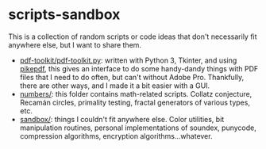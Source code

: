 # scripts-sandbox

This is a collection of random scripts or code ideas that don't necessarily fit anywhere else, but I want to share them.

- [pdf-toolkit/pdf-toolkit.py](pdf-toolkit/pdf-toolkit.py): written with Python 3, Tkinter, and using [pikepdf](//github.com/pikepdf/pikepdf), this gives an interface to do some handy-dandy things with PDF files that I need to do often, but can't without Adobe Pro. Thankfully, there are other ways, and I made it a bit easier with a GUI.
- [numbers/](numbers/): this folder contains math-related scripts. Collatz conjecture, Recamán circles, primality testing, fractal generators of various types, etc.
- [sandbox/](sandbox/): things I couldn't fit anywhere else. Color utilities, bit manipulation routines, personal implementations of soundex, punycode, compression algorithms, encryption algorithms...whatever.
